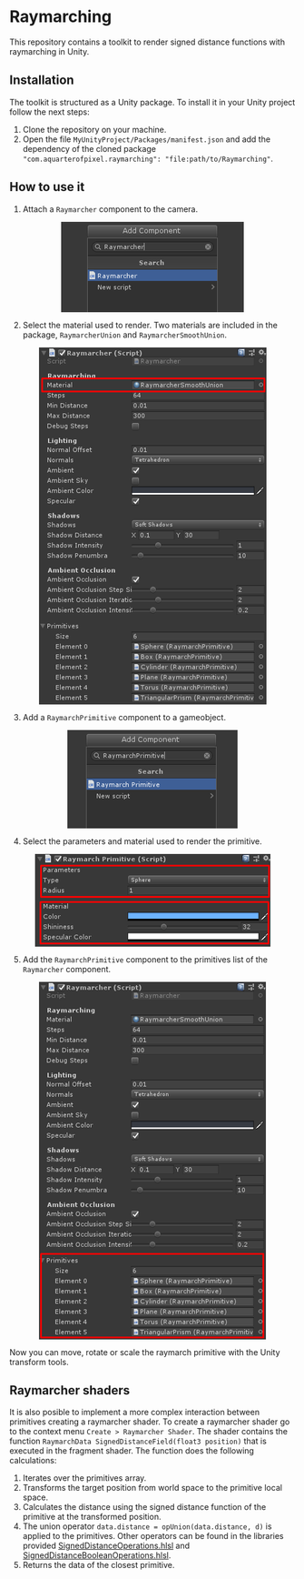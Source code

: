 # Raymarching

This repository contains a toolkit to render signed distance functions with raymarching in Unity.

## Installation

The toolkit is structured as a Unity package. To install it in your Unity project follow the next steps:

1. Clone the repository on your machine.
2. Open the file `MyUnityProject/Packages/manifest.json` and add the dependency of the cloned package `"com.aquarterofpixel.raymarching": "file:path/to/Raymarching"`.

## How to use it

1. Attach a `Raymarcher` component to the camera.

<p align="center"><img align="center" src="Documentation/add_raymarcher.png"></p>

2. Select the material used to render. Two materials are included in the package, `RaymarcherUnion` and `RaymarcherSmoothUnion`.

<p align="center"><img align="center" src="Documentation/raymarcher_material.png"></p>

3. Add a `RaymarchPrimitive` component to a gameobject.

<p align="center"><img align="center" src="Documentation/add_raymarch_primitive.png"></p>

4. Select the parameters and material used to render the primitive.

<p align="center"><img align="center" src="Documentation/raymarch_primitive_parameters_material.png"></p>

5. Add the `RaymarchPrimitive` component to the primitives list of the `Raymarcher` component.

<p align="center"><img align="center" src="Documentation/raymarcher_primitives.png"></p>

Now you can move, rotate or scale the raymarch primitive with the Unity transform tools.

## Raymarcher shaders

It is also posible to implement a more complex interaction between primitives creating a raymarcher shader. To create a raymarcher shader go to the context menu `Create > Raymarcher Shader`. The shader contains the function `RaymarchData SignedDistanceField(float3 position)` that is executed in the fragment shader. The function does the following calculations:

1. Iterates over the primitives array.
2. Transforms the target position from world space to the primitive local space.
3. Calculates the distance using the signed distance function of the primitive at the transformed position.
4. The union operator `data.distance = opUnion(data.distance, d)` is applied to the primitives. Other operators can be found in the libraries provided [SignedDistanceOperations.hlsl](ShaderLibrary/SignedDistanceOperations.hlsl) and [SignedDistanceBooleanOperations.hlsl](ShaderLibrary/SignedDistanceBooleanOperations.hlsl).
5. Returns the data of the closest primitive.
